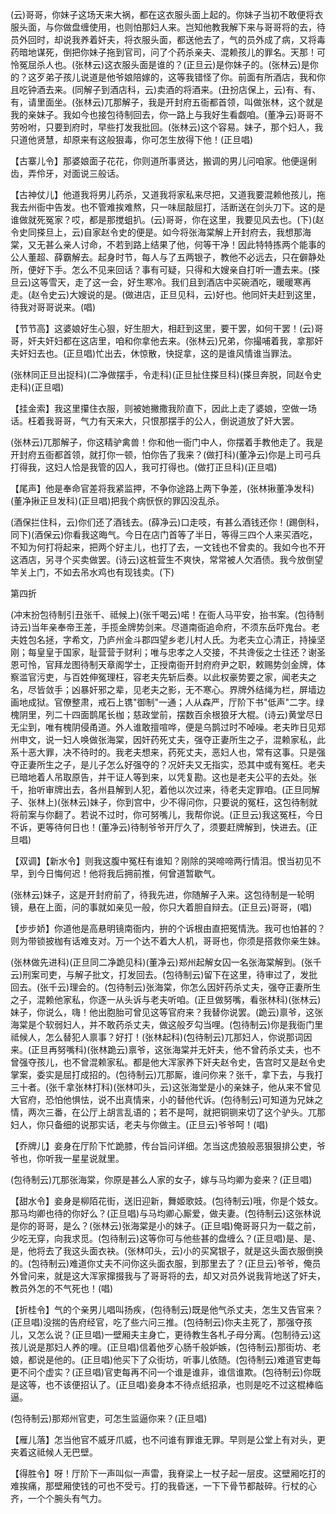 <!-- { "loadSidebar": true } -->
(云)哥哥，你妹子这场天来大祸，都在这衣服头面上起的。你妹子当初不敢便将衣服头面，与你做盘缠使用，也则怕那妇人来。岂知他教我解下来与哥哥将的去，待员外回时，却说我养着奸夫，将衣服头面，都送他去了，气的员外成了病，又将毒药暗地谋死，倒把你妹子拖到官司，问了个药杀亲夫、混赖孩儿的罪名。天那！可怜冤屈杀人也。(张林云)这衣服头面是谁的？(正旦云)是你妹子的。(张林云)是你的？这歹弟子孩儿说道是他爷娘陪嫁的，这等我错怪了你。前面有所酒店，我和你且吃钟酒去来。(同解子到酒店科，云)卖酒的将酒来。(丑扮店保上，云)有、有、有，请里面坐。(张林云)兀那解子，我是开封府五衙都首领，叫做张林，这个就是我的亲妹子。我如今也接包待制回去，你一路上与我好生看觑咱。(董净云)哥哥不劳吩咐，只要到府时，早些打发我批回。(张林云)这个容易。妹子，那个妇人，我只道他贤慧，却原来有这般狠毒，你可怎生放得下他！(正旦唱)

【古寨儿令】那婆娘面子花花，你则道所事贤达，搬调的男儿问咱家。他便逞俐齿，弄伶牙，对面说三般话。

【古神仗儿】他道我将男儿药杀，又道我将家私来尽把，又道我要混赖他孩儿，拖我去州衙中告发。也不管难挨难熬，只一味屈敲屈打，活断送在剑头刀下。这的是谁做就死冤家？哎，都是那搅蛆扒。(云)哥哥，你在这里，我要见风去也。(下)(赵令史同搽旦上，云)自家赵令史的便是。如今将张海棠解上开封府去，我想那海棠，又无甚么亲人讨命，不若到路上结果了他，何等干净！因此特特拣两个能事的公人董超、薛霸解去。起身时节，每人与了五两银子，教他不必远去，只在僻静处所，便好下手。怎么不见来回话？事有可疑，只得和大嫂亲自打听一遭去来。(搽旦云)这等雪天，走了这一会，好生寒冷。我们且到酒店中买碗酒吃，暖暖寒再走。(赵令史云)大嫂说的是。(做进店，正旦见科，云)好也。他同奸夫赶到这里，待我对哥哥说来。(唱)

【节节高】这婆娘好生心狠，好生胆大，相赶到这里，要干罢，如何干罢！(云)哥哥，奸夫奸妇都在这店里，咱和你拿他去来。(张林云)兄弟，你撮哺着我，拿那奸夫奸妇去也。(正旦唱)忙出去，休惊散，快捉拿，这的是谁风情谁当罪法。

(张林同正旦出捉科)(二净做摆手，令走科)(正旦扯住搽旦科)(搽旦奔脱，同赵令史走科)(正旦唱)

【挂金索】我这里攥住衣服，则被她撇撒我阶直下，因此上走了婆娘，空做一场话。枉着我哥哥，气力有天来大，只恨那摆手的公人，倒说道放了奸大罢。

(张林云)兀那解子，你这精驴禽兽！你和他一衙门中人，你摆着手教他走了。我是开封府五衙都首领，就打你一顿，怕你告了我来？(做打科)(董净云)你是上司弓兵打得我，这妇人恰是我管的囚人，我可打得也。(做打正旦科)(正旦唱)

【尾声】他是奉命官差将我紧监押，不争你途路上两下争差，(张林揪董净发科)(董净揪正旦发科)(正旦唱)把我个病恹恹的罪囚没乱杀。

(酒保拦住科，云)你们还了酒钱去。(薛净云)口走吱，有甚么酒钱还你！(踢倒科，同下)(酒保云)你看我这晦气。今日在店门首等了半日，等得三四个人来买酒吃，不知为何打将起来，把两个好主儿，也打了去，一文钱也不曾卖的。我如今也不开这酒店，另寻个买卖做罢。(诗云)这桩营生不爽快，常常被人欠酒债。我今放倒望竿关上门，不如去吊水鸡也有现钱卖。(下)

第四折

(冲末扮包待制引丑张千、祗候上)(张千喝云)喏！在衙人马平安，抬书案。(包待制诗云)当年亲奉帝王差，手揽金牌势剑来。尽道南衙追命府，不须东岳吓鬼台。老夫姓包名拯，字希文，乃庐州金斗郡四望乡老儿村人氏。为老夫立心清正，持操坚刚；每皇皇于国家，耻营营于财利；唯与忠孝之人交接，不共谗佞之士往还？谢圣恩可怜，官拜龙图待制天章阁学士，正授南衙开封府府尹之职，敕赐势剑金牌，体察滥官污吏，与百姓伸冤理枉，容老夫先斩后奏。以此权豪势要之家，闻老夫之名，尽皆敛手；凶暴奸邪之辈，见老夫之影，无不寒心。界牌外结绳为栏，屏墙边画地成狱。官僚整肃，戒石上镌"御制"一通；人从森严，厅阶下书"低声"二字。绿槐阴里，列二十四面鹊尾长枷；慈政堂前，摆数百余根狼牙大棍。(诗云)黄堂尽日无尘到，唯有槐阴侵甬道。外人谁敢擅喧哗，便是乌鹊过时不啅噪。老夫昨日见郑州申文，说一妇人唤做张海棠，因奸药死丈夫，强夺正妻所生之子，混赖家私，此系十恶大罪，决不待时的。我老夫想来，药死丈夫，恶妇人也，常有这事。只是强夺正妻所生之子，是儿子怎么好强夺的？况奸夫又无指实，恐其中或有冤枉。老夫已暗地着人吊取原告，并干证人等到来，以凭复勘。这也是老夫公平的去处。张千，抬听审牌出去，各州县解到人犯，着他以次过来，待老夫定罪咱。(正旦同解子、张林上)(张林云)妹子，你到宫中，少不得问你，只要说的冤枉，这包待制就将前案与你翻了。若说不过时，你可努嘴儿，我帮你说。(正旦云)我这冤枉，今日不诉，更等待何日也！(董净云)待制爷爷开厅久了，须要赶牌解到，快进去。(正旦唱)

【双调】【新水令】则我这腹中冤枉有谁知？刚除的哭啼啼两行情泪。恨当初见不早，到今日悔何迟！他将我后拥前推，何曾道暂歇气。

(张林云)妹子，这是开封府前了，待我先进，你随解子入来。这包待制是一轮明镜，悬在上面，问的事就如亲见一般，你只大着胆自辩去。(正旦云)哥哥，(唱)

【步步娇】你道他是高悬明镜南衙内，拚的个诉根由直把冤情洗。我可也怕甚的？则为带锁披枷有话难支对。万一个达不着大人机，哥哥也，你须是搭救你亲生妹。

(张林做先进科)(正旦同二净跪见科)(董净云)郑州起解女囚一名张海棠解到。(张千云)刑案司吏，与解子批文，打发回去。(包待制云)留下在这里，待审过了，发批回去。(张千云)理会的。(包待制云)张海棠，你怎么因奸药杀丈夫，强夺正妻所生之子，混赖他家私，你逐一从头诉与老夫听咱。(正旦做努嘴，看张林科)(张林云)妹子，你说么，嗨！他出胞胎可曾见这等官府来？我替你说罢。(跪云)禀爷，这张海棠是个软弱妇人，并不敢药杀丈夫，做这般歹勾当哩。(包待制云)你是我衙门里祗候人，怎么替犯人禀事？好打！(张林起科)(包待制云)兀那妇人，你说那词因来。(正旦再努嘴科)(张林跪云)禀爷，这张海棠并无奸夫，他不曾药杀丈夫，也不曾强夺孩儿，也不曾混赖家私。都是他大浑家养下奸夫赵令史，告宫时又是赵令史掌案，委实是屈打成招的。(包待制云)兀那厮，谁问你来？张千，拿下去，与我打三十者。(张千拿张林打科)(张林叩头，云)这张海堂是小的亲妹子，他从来不曾见大官府，恐怕他惧怯，说不出真情来，小的替他代诉。(包待制云)可知道为兄妹之情，两次三番，在公厅上胡言乱语的；若不是呵，就把铜铡来切了这个驴头。兀那妇人，你只备细的说那实话，老夫与你做主。(正旦云)爷爷呵！(唱)

【乔牌儿】妾身在厅阶下忙跪膝，传台旨问详细。怎当这虎狼般恶狠狠排公吏，爷爷也，你听我一星星说就里。

(包待制云)兀那张海棠，你原是甚么人家的女子，嫁与马均卿为妾来？(正旦唱)

【甜水令】妾身是柳陌花街，送旧迎新，舞姬歌妓。(包待制云)哦，你是个妓女。那马均卿也待的你好么？(正旦唱)与马均卿心厮爱，做夫妻。(包待制云)这张林说是你的哥哥，是么？(张林云)张海棠是小的妹子。(正旦唱)俺哥哥只为一载之前，少吃无穿，向我求觅。(包待制云)这等你可与他些甚的盘缠么？(正旦唱)是、是、是，他将去了我这头面衣袂。(张林叩头，云)小的买窝银子，就是这头面衣服倒换的。(包待制云)难道你丈夫不问你这头面衣服，到那里去了？(正旦云)爷爷，俺员外曾问来，就是这大浑家撺掇我与了哥哥将的去，却又对员外说我背地送了奸夫，教员外怎的不气死也！(唱)

【折桂令】气的个亲男儿唱叫扬疾，(包待制云)既是他气杀丈夫，怎生又告官来？(正旦唱)没揣的告府经官，吃了些六问三推。(包待制云)你夫主死了，那强夺孩儿，又怎么说？(正旦唱)一壁厢夫主身亡，更待教生各札子母分离。(包制待云)这孩儿说是那妇人养的哩。(正旦唱)信着他歹心肠千般妒嫉，(包待制云)那街坊、老娘，都说是他的。(正旦唱)他买下了众街坊，听事儿依随。(包待制云)难道官吏每更不问个虚实？(正旦唱)官吏每再不问一个谁是谁非，谁信谁欺。(包待制云)你既是这等，也不该便招认了。(正旦唱)妾身本不待点纸招承，也则是吃不过这棍棒临逼。

(包待制云)那郑州官吏，可怎生监逼你来？(正旦唱)

【雁儿落】怎当他官不威牙爪威，也不问谁有罪谁无罪。早则是公堂上有对头，更夹着这祗候人无巴壁。

【得胜令】呀！厅阶下一声叫似一声雷，我脊梁上一杖子起一层皮。这壁厢吃打的难挨痛，那壁厢使钱的可也不受亏。打的我昏迷，一下下骨节都敲碎。行杖的心齐，一个个腕头有气力。

